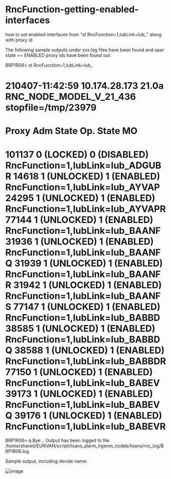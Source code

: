 # RncFunction-getting-enabled-interfaces
how to set enabled interfaces from "st RncFunction=1,IubLink=Iub_" along with proxy id 

The following sample outputs under xxx.log files have been found and oper state == ENABLED proxy ids have been found out: 

BRP1R06> st RncFunction=1,IubLink=Iub_

210407-11:42:59 10.174.28.173 21.0a RNC_NODE_MODEL_V_21_436 stopfile=/tmp/23979
===================================================================================
Proxy  Adm State     Op. State     MO
===================================================================================
101137  0 (LOCKED)    0 (DISABLED)  RncFunction=1,IubLink=Iub_ADGUBR
14618  1 (UNLOCKED)  1 (ENABLED)   RncFunction=1,IubLink=Iub_AYVAP
24295  1 (UNLOCKED)  1 (ENABLED)   RncFunction=1,IubLink=Iub_AYVAPR
77144  1 (UNLOCKED)  1 (ENABLED)   RncFunction=1,IubLink=Iub_BAANF
31936  1 (UNLOCKED)  1 (ENABLED)   RncFunction=1,IubLink=Iub_BAANFQ
31939  1 (UNLOCKED)  1 (ENABLED)   RncFunction=1,IubLink=Iub_BAANFR
31942  1 (UNLOCKED)  1 (ENABLED)   RncFunction=1,IubLink=Iub_BAANFS
77147  1 (UNLOCKED)  1 (ENABLED)   RncFunction=1,IubLink=Iub_BABBD
38585  1 (UNLOCKED)  1 (ENABLED)   RncFunction=1,IubLink=Iub_BABBDQ
38588  1 (UNLOCKED)  1 (ENABLED)   RncFunction=1,IubLink=Iub_BABBDR
77150  1 (UNLOCKED)  1 (ENABLED)   RncFunction=1,IubLink=Iub_BABEV
39173  1 (UNLOCKED)  1 (ENABLED)   RncFunction=1,IubLink=Iub_BABEVQ
39176  1 (UNLOCKED)  1 (ENABLED)   RncFunction=1,IubLink=Iub_BABEVR
===================================================================================


BRP1R06> q
Bye...
Output has been logged to file /home/shared/EUNVAN/script/lisans_alarm_hgenm_nodeb/lisans/rnc_log/BRP1R06.log

Sample output, including devide name: 

![image](https://user-images.githubusercontent.com/94804863/190860023-deddfdec-74b8-4395-a3fb-5d72e4448ccb.png)
